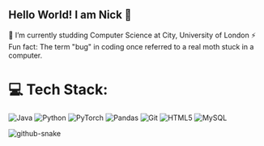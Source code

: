 ## Hello World! I am Nick 👋
🔭 I’m currently studding Computer Science at City, University of London
⚡ Fun fact: The term "bug" in coding once referred to a real moth stuck in a computer.

# 💻 Tech Stack:
![Java](https://img.shields.io/badge/java-%23ED8B00.svg?style=for-the-badge&logo=openjdk&logoColor=white) 
![Python](https://img.shields.io/badge/python-3670A0?style=for-the-badge&logo=python&logoColor=ffdd54) 
![PyTorch](https://img.shields.io/badge/PyTorch-%23EE4C2C.svg?style=for-the-badge&logo=PyTorch&logoColor=white)
![Pandas](https://img.shields.io/badge/pandas-%23150458.svg?style=for-the-badge&logo=pandas&logoColor=white) 
![Git](https://img.shields.io/badge/git-%23F05033.svg?style=for-the-badge&logo=git&logoColor=white)
![HTML5](https://img.shields.io/badge/html5-%23E34F26.svg?style=for-the-badge&logo=html5&logoColor=white) 
![MySQL](https://img.shields.io/badge/mysql-4479A1.svg?style=for-the-badge&logo=mysql&logoColor=white)

<picture>
  <source media="(prefers-color-scheme: dark)" srcset="https://raw.githubusercontent.com/Swiifts/Swiifts/output/github-snake-dark.svg" />
  <source media="(prefers-color-scheme: light)" srcset="https://raw.githubusercontent.com/Swiifts/Swiifts/output/github-snake.svg" />
  <img alt="github-snake" src="https://raw.githubusercontent.com/Swiifts/Swiifts/output/github-snake.svg" />
</picture>